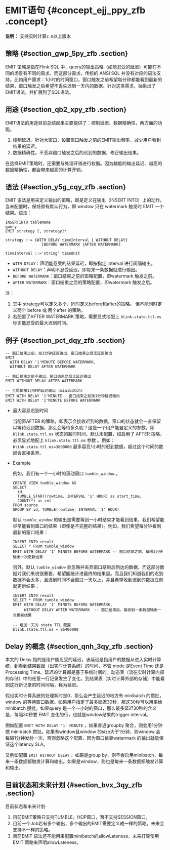 # EMIT语句 {#concept_ejj_ppy_zfb .concept}

**说明：** 支持实时计算`2.0`以上版本

## 策略 {#section_gwp_5py_zfb .section}

EMIT 策略是指在Flink SQL 中，query的输出策略（如能忍受的延迟）可能在不同的场景有不同的需求，而这部分需求，传统的 ANSI SQL 并没有对应的语法支持。比如用户需求：1小时的时间窗口，窗口触发之前希望每分钟都能看到最新的结果，窗口触发之后希望不丢失迟到一天内的数据。针对这类需求，抽象出了EMIT语法，并扩展到了SQL语法。

## 用途 {#section_qb2_xpy_zfb .section}

EMIT语法的用途目前总结起来主要提供了：控制延迟、数据精确性，两方面的功能。

1.  控制延迟。针对大窗口，设置窗口触发之前的EMIT输出频率，减少用户看到结果的延迟。
2.  数据精确性。不丢弃窗口触发之后的迟到的数据，修正输出结果。

在选择EMIT策略时，还需要与处理开销进行权衡。因为越低的输出延迟、越高的数据精确性，都会带来越高的计算开销。

## 语法 {#section_y5g_cqy_zfb .section}

EMIT 语法是用来定义输出的策略，即是定义在输出（INSERT INTO）上的动作。当未配置时，保持原有默认行为，即 window 只在 watermark 触发时 EMIT 一个结果。语法：

```
INSERTINTO tableName
query
EMIT strategy [, strategy]*

strategy ::= {WITH DELAY timeInterval | WITHOUT DELAY} 
                [BEFORE WATERMARK |AFTER WATERMARK]

timeInterval ::='string' timeUnit

```

-   `WITH DELAY`：声明能忍受的结果延迟，即按指定 interval 进行间隔输出。
-   `WITHOUT DELAY`：声明不忍受延迟，即每来一条数据就进行输出。
-   `BEFORE WATERMARK`：窗口结束之前的策略配置，即watermark 触发之前。
-   `AFTER WATERMARK`：窗口结束之后的策略配置，即watermark 触发之后。

注：

1.  其中 strategy可以定义多个，同时定义before和after的策略。 但不能同时定义两个 before 或 两个after 的策略。
2.  若配置了AFTER WATERMARK 策略，需要显式地配上 `blink.state.ttl.ms` 标识能忍受的最大迟到时间。

## 例子 {#section_pct_dqy_zfb .section}

```
-- 窗口结束之前，按1分钟延迟输出，窗口结束之后无延迟输出
EMIT 
  WITH DELAY '1'MINUTE BEFORE WATERMARK,
  WITHOUT DELAY AFTER WATERMARK

-- 窗口结束之前不输出，窗口结束之后无延迟输出
EMIT WITHOUT DELAY AFTER WATERMARK

-- 全局都按1分钟的延迟输出 (minibatch)
EMIT WITH DELAY '1'MINUTE-- 窗口结束之前按1分钟延迟输出
EMIT WITH DELAY '1'MINUTE BEFORE WATERMARK

```

-   最大容忍迟到时间

    当配置AFTER 的策略，即表示会接收迟到的数据，窗口的状态就会一直保留以等待迟到数据，那么会等待多久呢？这是一个用户能自定义的参数，即 `blink.state.ttl.ms` 状态的超时时间，默认未配置，如启用了 AFTER 策略，必须显式地配上 `blink.state.ttl.ms` 参数 。例如：`blink.state.ttl.ms=3600000` 最多容忍1小时的迟到数据，超过这个时间的数据会直接丢弃。

-   Example

    例如，我们有一个一小时的滚动窗口 `tumble_window` 。

    ```
    CREATE VIEW tumble_window AS
    SELECT 
      id,
      TUMBLE_START(rowtime, INTERVAL '1' HOUR) as start_time,
      COUNT(*) as cnt
    FROM source
    GROUP BY id, TUMBLE(rowtime, INTERVAL '1' HOUR)
    
    ```

    默认 `tumble_window` 的输出是需要等到一小时结束才能看到结果，我们希望能尽早能看到窗口的结果（即使是不完整的结果）。例如，我们希望每分钟看到最新的窗口结果：

    ```
    INSERT INTO result
    SELECT * FROM tumble_window
    EMIT WITH DELAY '1' MINUTE BEFORE WATERMARK -- 窗口结束之前，每隔1分钟输出一次更新结果
    
    ```

    另外，默认 `tumble_window` 会忽略并丢弃窗口结束后到达的数据，而这部分数据对我们来说很重要，希望能统计进最终的结果里。而且我们知道我们的迟到数据不会太多，且迟到时间不会超过一天以上，并且希望收到迟到的数据立刻就更新结果：

    ```
    INSERT INTO result
    SELECT * FROM tumble_window
    EMIT WITH DELAY '1' MINUTE BEFORE WATERMARK, 
         WITHOUT DELAY AFTER WATERMARK  -- 窗口结束后，每收到一条数据输出一次更新结果
    
    -- 增加一天的 state TTL 配置
    blink.state.ttl.ms = 86400000
    
    ```


## Delay 的概念 {#section_qnh_3qy_zfb .section}

本文的 Delay 指的是用户能忍受的延迟，该延迟是指用户的数据从进入实时计算统，到看到结果数据（出实时计算系统）的时间，不管 mode 是Event Time 还是Processing Time。延迟的计算都是基于系统时间的。动态表（流在实时计算内部的存储）中的任意一行记录发生了变化，到结果表（实时计算外部的存储）中能看到这行新记录的时间间隔，称为延迟。

假设实时计算系统的处理耗时是0，那么会产生延迟的地方有 minibatch 的攒批，window 的等待窗口数据。如果用户指定了最多延迟30秒，那这30秒可以用来给 minibatch 攒批。如果query 是一个一小时的窗口，那么最多延迟30秒的含义是，每隔30秒要 EMIT 变化的行，也就是window结果的trigger interval。

例如配置 `EMIT WITH DELAY '1' MINUTE` ，如果普通groupby 聚合，则会用1分钟做 minibatch 攒批。如果有window且window 的size大于1分钟，则window 会每隔1分钟发射一次，否则忽略这个配置，因为窗口依靠watermark 的输出就能保证这个latency SLA。

又例如配置 `EMIT WITHOUT DELAY` 。如果是group by，则不会启用minibatch，每来一条数据都触发计算和输出。如果是window，则也是每来一条数据都触发计算和输出。

## 目前状态和未来计划 {#section_bvx_3qy_zfb .section}

目前状态和未来计划·

1.  目前EMIT策略只支持TUMBLE，HOP窗口，暂不支持SESSION窗口。
2.  目前一个Job若有多个输出，多个输出的EMIT需要定义成一样的策略。未来会支持不一样的策略。
3.  目前EMIT 语法还不能用来配置minibatch的allowLateness，未来打算使用EMIT 策略来声明allowLateness。

